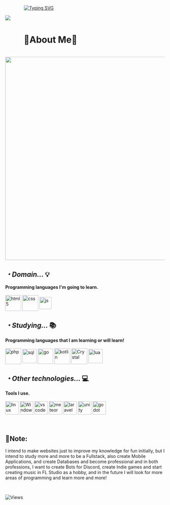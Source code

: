 <p>ㅤㅤ ㅤㅤ
  <a href="https://git.io/typing-svg">
  <img src="https://readme-typing-svg.demolab.com?font=Fira+Code&weight=600&size=25&pause=1000&color=70a3f8&random=false&width=435&height=40&lines=🔥Hi,+my+nickname+is+Wev!🐘" alt="Typing SVG">
  </a>
</p>

<img align="center" src="https://cdn.discordapp.com/attachments/1165135807414276167/1329218353595813992/1736980749487.gif?ex=67898a8f&is=6788390f&hm=5462204a46110ce30d5939a31b68edaa81314586202950a058ab815e71796e17&">

# ㅤㅤ 🌌About Me🌌
<br>
<img align="center" width="642px" src="https://github-readme-stats.vercel.app/api?username=Wev237&show_icons=true&theme=tokyonight">
<h2><i>・Domain... </i>💡</h2>
<b>Programming languages I'm going to learn.</b>

<div style="display: inline block"><br/>
    <img align="center" alt="html5" width="50px" src="https://cdn.jsdelivr.net/gh/devicons/devicon@latest/icons/html5/html5-plain-wordmark.svg"/>
    <img align="center" alt="css" width="50px" src="https://cdn.jsdelivr.net/gh/devicons/devicon@latest/icons/css3/css3-plain-wordmark.svg"/>
    <img align="center" alt="js" width="38px" src="https://cdn.jsdelivr.net/gh/devicons/devicon@latest/icons/javascript/javascript-original.svg"/> 
</div>    
<h2><i>・Studying... </i>📚</h2>
<b>Programming languages that I am learning or will learn!</b>

<div style="display: inline block"><br/>
    <img align="center" alt="php" width="50px" src="https://cdn.jsdelivr.net/gh/devicons/devicon@latest/icons/php/php-original.svg"/>
    <img align="center" alt="sql" width="45px" src="https://cdn.jsdelivr.net/gh/devicons/devicon@latest/icons/azuresqldatabase/azuresqldatabase-original.svg"/> 
    <img align="center" alt="go" width="48px" src="https://cdn.jsdelivr.net/gh/devicons/devicon@latest/icons/go/go-original-wordmark.svg"/>
    <img align="center" alt="kotlin" width="50px" src="https://cdn.jsdelivr.net/gh/devicons/devicon@latest/icons/kotlin/kotlin-original.svg"/>
    <img align="center" alt="Crystal" width="50px" src="https://cdn.jsdelivr.net/gh/devicons/devicon@latest/icons/crystal/crystal-original-wordmark.svg"/>
    <img align="center" alt="lua" width="45px" src="https://cdn.jsdelivr.net/gh/devicons/devicon@latest/icons/lua/lua-original.svg" />

<h2><i>・Other technologies... </i>💻</h2>
<b>Tools I use.</b>

<div style="display: inline block"><br/>
    <img align="center" alt="linux" width="42px" src="https://cdn.jsdelivr.net/gh/devicons/devicon@latest/icons/linux/linux-original.svg"/>
    <img align="center" alt="Windows" width="42px" src="https://cdn.jsdelivr.net/gh/devicons/devicon@latest/icons/windows11/windows11-original.svg" />
    <img align="center" alt="vscode" width="42px" src="https://cdn.jsdelivr.net/gh/devicons/devicon@latest/icons/vscode/vscode-original.svg" />
    <img align="center" alt="meteor" width="42px" src="https://cdn.jsdelivr.net/gh/devicons/devicon@latest/icons/meteor/meteor-original.svg" />
    <img align="center" alt="laravel" width="42px" src="https://cdn.jsdelivr.net/gh/devicons/devicon@latest/icons/laravel/laravel-original.svg" />
    <img align="center" alt="unity" width="42px" src="https://cdn.jsdelivr.net/gh/devicons/devicon@latest/icons/unity/unity-plain.svg" />  
    <img align="center" alt="godot" width="42px" src="https://cdn.jsdelivr.net/gh/devicons/devicon@latest/icons/godot/godot-original.svg"/>
    
</div>
<br>
<br>

<h2>📃Note:</h2>
<p>I intend to make websites just to improve my knowledge for fun initially, but I intend to study more and more to be a Fullstack, also create Mobile Applications, and create Databases and become professional and in both professions, I want to create Bots for Discord, create Indie games and start creating music in FL Studio as a hobby, and in the future I will look for more areas of programming and learn more and more!</p>
<br>

![Views](https://komarev.com/ghpvc/?username=Wev237&color=blueviolet)

